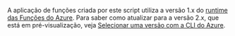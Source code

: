 A aplicação de funções criada por este script utiliza a versão 1.x do [runtime das Funções do Azure](..\articles\azure-functions\functions-versions.md). Para saber como atualizar para a versão 2.x, que está em pré-visualização, veja [Selecionar uma versão com a CLI do Azure](..\articles\azure-functions\set-runtime-version.md#target-a-version-using-azure-cli). 